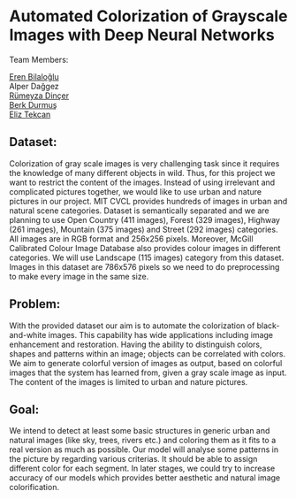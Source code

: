  # Automated Colorization of Grayscale Images with Deep Neural Networks #
Team Members:

[Eren Bilaloğlu](github.com/erenbilaloglu)  
Alper Dağgez  
[Rümeyza Dinçer](github.com/rumeyza)  
[Berk Durmuş](github.com/berkdurmus)  
[Eliz Tekcan](github.com/eliztekcan)  

## Dataset:

Colorization of gray scale images is very challenging task since it requires the knowledge of many different objects in wild. Thus, for this project we want to restrict the content of the images. Instead of using irrelevant and complicated pictures together, we would like to use urban and nature pictures in our project. MIT CVCL provides hundreds of images in urban and natural scene categories. Dataset is semantically separated and we are planning to use Open Country (411 images), Forest (329 images), Highway (261 images), Mountain (375 images) and Street (292 images) categories. All images are in RGB format and 256x256 pixels. Moreover, McGill Calibrated Colour Image Database also provides colour images in different categories. We will use Landscape (115 images) category from this dataset. Images in this dataset are 786x576 pixels so we need to do preprocessing to make every image in the same size. 

## Problem:

With the provided dataset our aim is to automate the colorization of black-and-white images. This capability has wide applications including image enhancement and restoration. Having the ability to distinguish colors, shapes and patterns within an image; objects can be correlated with colors. We aim to generate colorful version of images as output, based on colorful images that the system has learned from, given a gray scale image as input. The content of the images is limited to urban and nature pictures.

## Goal:

We intend to detect at least some basic structures in generic urban and natural images (like sky, trees, rivers etc.) and coloring them as it fits to a real version as much as possible. Our model will analyse some patterns in the picture by regarding various criterias. It should be able to assign different color for each segment. In later stages, we could try to increase accuracy of our models which provides better aesthetic and natural image colorification.

